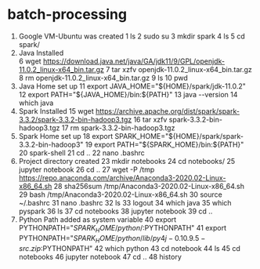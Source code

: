 # batch-processing

1. Google VM-Ubuntu was created
  1  ls
    2  sudo su
    3  mkdir spark
    4  ls
    5  cd spark/
2. Java Installed    
    6  wget https://download.java.net/java/GA/jdk11/9/GPL/openjdk-11.0.2_linux-x64_bin.tar.gz
    7  tar xzfv openjdk-11.0.2_linux-x64_bin.tar.gz
    8  rm openjdk-11.0.2_linux-x64_bin.tar.gz
    9  ls
   10  pwd
3. Java Home set up
   11  export JAVA_HOME="${HOME}/spark/jdk-11.0.2"
   12  export PATH="${JAVA_HOME}/bin:${PATH}"
   13  java --version
   14  which java
4. Spark Installed
   15  wget https://archive.apache.org/dist/spark/spark-3.3.2/spark-3.3.2-bin-hadoop3.tgz
   16  tar xzfv spark-3.3.2-bin-hadoop3.tgz
   17  rm spark-3.3.2-bin-hadoop3.tgz
5. Spark Home set up
   18  export SPARK_HOME="${HOME}/spark/spark-3.3.2-bin-hadoop3"
   19  export PATH="${SPARK_HOME}/bin:${PATH}"
   20  spark-shell
   21  cd ..
   22  nano .bashrc
6. Project directory created
   23  mkdir notebooks
   24  cd notebooks/
   25  jupyter notebook
   26  cd ..
   27  wget -P /tmp https://repo.anaconda.com/archive/Anaconda3-2020.02-Linux-x86_64.sh
   28  sha256sum /tmp/Anaconda3-2020.02-Linux-x86_64.sh
   29  bash /tmp/Anaconda3-2020.02-Linux-x86_64.sh
   30  source ~/.bashrc
   31  nano .bashrc
   32  ls
   33  logout
   34  which java
   35  which pyspark
   36  ls
   37  cd notebooks
   38  jupyter notebook
   39  cd ..
7. Python Path added as system variable
   40  export PYTHONPATH="${SPARK_HOME}/python/:$PYTHONPATH"
   41  export PYTHONPATH="${SPARK_HOME}/python/lib/py4j-0.10.9.5-src.zip:$PYTHONPATH"
   42  which python
   43  cd notebook
   44  ls
   45  cd notebooks
   46  jupyter notebook
   47  cd ..
   48  history